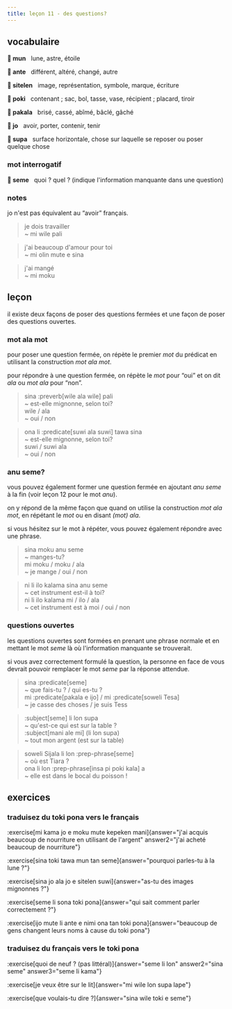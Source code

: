 ```yaml
---
title: leçon 11 - des questions? 
---
```

## vocabulaire
**󱤺 mun**&nbsp;&nbsp;&nbsp;lune, astre, étoile

**󱤆 ante**&nbsp;&nbsp;&nbsp;différent, altéré, changé, autre

**󱥠 sitelen**&nbsp;&nbsp;&nbsp;image, représentation, symbole, marque, écriture

**󱥓 poki**&nbsp;&nbsp;&nbsp;contenant ; sac, bol, tasse, vase, récipient ; placard, tiroir

**󱥈 pakala**&nbsp;&nbsp;&nbsp;brisé, cassé, abîmé, bâclé, gâché

**󱤓 jo**&nbsp;&nbsp;&nbsp;avoir, porter, contenir, tenir

**󱥥 supa**&nbsp;&nbsp;&nbsp;surface horizontale, chose sur laquelle se reposer ou poser quelque chose

### mot interrogatif
**󱥙 seme**&nbsp;&nbsp;&nbsp;quoi ? quel ? (indique l'information manquante dans une question)

### notes
jo n'est pas équivalent au “avoir” français.

> je dois travailler \
> ~ mi wile pali

> j'ai beaucoup d'amour pour toi \
> ~ mi olin mute e sina

> j'ai mangé \
> ~ mi moku


## leçon
il existe deux façons de poser des questions fermées et une façon de poser des questions ouvertes.

### mot ala mot

pour poser une question fermée, on répète le premier *mot* du prédicat en utilisant la construction *mot ala mot*.

pour répondre à une question fermée, on répète le *mot* pour “oui” et on dit *ala* ou *mot ala* pour “non”. 

> sina :preverb[wile ala wile] pali \
> ~ est-elle mignonne, selon toi? \
> wile / ala \
> ~ oui / non

> ona li :predicate[suwi ala suwi] tawa sina \
> ~ est-elle mignonne, selon toi? \
> suwi / suwi ala \
> ~ oui / non

### anu seme?

vous pouvez également former une question fermée en ajoutant *anu seme* à la fin (voir leçon 12 pour le mot *anu*).

on y répond de la même façon que quand on utilise la construction *mot ala mot*, en répétant le *mot* ou en disant *(mot) ala*.

si vous hésitez sur le mot à répéter, vous pouvez également répondre avec une phrase. 

> sina moku anu seme \
> ~ manges-tu? \
> mi moku / moku / ala \
> ~ je mange / oui / non

> ni li ilo kalama sina anu seme \
> ~ cet instrument est-il à toi? \
> ni li ilo kalama mi / ilo / ala \
> ~ cet instrument est à moi / oui / non

### questions ouvertes

les questions ouvertes sont formées en prenant une phrase normale et en mettant le mot *seme* là où l'information manquante se trouverait.

si vous avez correctement formulé la question, la personne en face de vous devrait pouvoir remplacer le mot *seme* par la réponse attendue. 

> sina :predicate[seme] \
> ~ que fais-tu ? / qui es-tu ? \
> mi :predicate[pakala e ijo] / mi :predicate[soweli Tesa] \
> ~ je casse des choses / je suis Tess

> :subject[seme] li lon supa \
> ~ qu'est-ce qui est sur la table ? \
> :subject[mani ale mi] (li lon supa) \
> ~ tout mon argent (est sur la table)

> soweli Sijala li lon :prep-phrase[seme] \
> ~ où est Tiara ? \
> ona li lon :prep-phrase[insa pi poki kala] a \
> ~ elle est dans le bocal du poisson !

## exercices
### traduisez du toki pona vers le français
:exercise[mi kama jo e moku mute kepeken mani]{answer="j'ai acquis beaucoup de nourriture en utilisant de l'argent" answer2="j'ai acheté beaucoup de nourriture"}

:exercise[sina toki tawa mun tan seme]{answer="pourquoi parles-tu à la lune ?"}

:exercise[sina jo ala jo e sitelen suwi]{answer="as-tu des images mignonnes ?"}

:exercise[seme li sona toki pona]{answer="qui sait comment parler correctement ?"}

:exercise[ijo mute li ante e nimi ona tan toki pona]{answer="beaucoup de gens changent leurs noms à cause du toki pona"}

### traduisez du français vers le toki pona
:exercise[quoi de neuf ? (pas littéral)]{answer="seme li lon" answer2="sina seme" answer3="seme li kama"}

:exercise[je veux être sur le lit]{answer="mi wile lon supa lape"}

:exercise[que voulais-tu dire ?]{answer="sina wile toki e seme"}